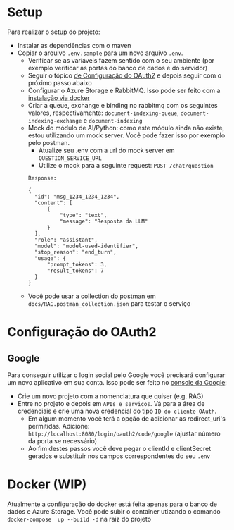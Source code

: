 # Setup
Para realizar o setup do projeto:

- Instalar as dependências com o maven
- Copiar o arquivo `.env.sample` para um novo arquivo `.env`.
  - Verificar se as variáveis fazem sentido com o seu ambiente (por exemplo verificar as portas do banco de dados e do servidor)
  - Seguir o tópico [de Configuração do OAuth2](#configuração-do-oauth2) e depois seguir com o próximo passo abaixo
  - Configurar o Azure Storage e RabbitMQ. Isso pode ser feito com a [instalação via docker](#docker-wip)
  - Criar a queue, exchange e binding no rabbitmq com os seguintes valores, respectivamente: `document-indexing-queue`, `document-indexing-exchange` e `document-indexing`
  - Mock do módulo de AI/Python: como este módulo ainda não existe, estou utilizando um mock server. Você pode fazer isso por exemplo pelo postman. 
    - Atualize seu .env com a url do mock server em `QUESTION_SERVICE_URL`
    - Utilize o mock para a seguinte request:
    `POST /chat/question`
    ```
    Response:
    
    {
      "id": "msg_1234_1234_1234",
      "content": [
          {
              "type": "text",
              "message": "Resposta da LLM"
          }
      ],
      "role": "assistant",
      "model": "model-used-identifier",
      "stop_reason": "end_turn",
      "usage": {
          "prompt_tokens": 3,
          "result_tokens": 7
      }
    }
    ```
  - Você pode usar a collection do postman em `docs/RAG.postman_collection.json` para testar o serviço 


# Configuração do OAuth2
## Google
Para conseguir utilizar o login social pelo Google você precisará configurar um novo aplicativo em sua conta. Isso pode ser feito no [console da Google](https://console.cloud.google.com/):
- Crie um novo projeto com a nomenclatura que quiser (e.g. RAG)
- Entre no projeto e depois em `APIs e serviços`. Vá para a área de credenciais e crie uma nova credencial do tipo `ID do cliente OAuth`. 
  - Em algum momento você terá a opção de adicionar as redirect_uri's permitidas. Adicione: `http://localhost:8080/login/oauth2/code/google` (ajustar número da porta se necessário)
  - Ao fim destes passos você deve pegar o clientId e clientSecret gerados e substituir nos campos correspondentes do seu `.env`

# Docker (WIP)
Atualmente a configuração do docker está feita apenas para o banco de dados e Azure Storage. Você pode subir o container utizando o comando `docker-compose  up --build -d` na raiz do projeto



